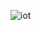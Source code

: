 ![iot](https://github.com/dhanush-chevuri/Man-hole-Intrustion-detection-in-farming-fields-iot/assets/159639957/7eeaa63c-2512-4995-b68f-2d4858637962)
